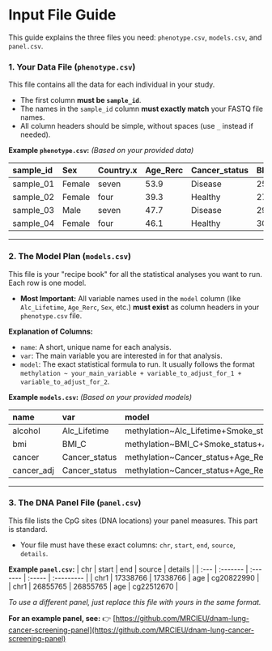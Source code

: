 # Input File Guide

This guide explains the three files you need: `phenotype.csv`, `models.csv`, and `panel.csv`.

### 1. Your Data File (`phenotype.csv`)

This file contains all the data for each individual in your study.

* The first column **must be `sample_id`**.
* The names in the `sample_id` column **must exactly match** your FASTQ file names.
* All column headers should be simple, without spaces (use `_` instead if needed).

**Example `phenotype.csv`:**
*(Based on your provided data)*

| sample_id | Sex    | Country.x | Age_Rerc | Cancer_status | BMI_C | Smoke_status | Alc_Lifetime | batch |
| :-------- | :----- | :-------- | :------- | :------------ | :---- | :----------- | :----------- | :---- |
| sample_01 | Female | seven     | 53.9     | Disease       | 25.8  | Former       | 14           | 2     |
| sample_02 | Female | four      | 39.3     | Healthy       | 27.7  | Never        | 2            | 0     |
| sample_03 | Male   | seven     | 47.7     | Disease       | 29.3  | Never        | 15           | 0     |
| sample_04 | Female | four      | 46.1     | Healthy       | 30.4  | Current      | 1            | 0     |

---

### 2. The Model Plan (`models.csv`)

This file is your "recipe book" for all the statistical analyses you want to run. Each row is one model.

* **Most Important:** All variable names used in the `model` column (like `Alc_Lifetime`, `Age_Rerc`, `Sex`, etc.) **must exist** as column headers in your `phenotype.csv` file.

**Explanation of Columns:**
* `name`: A short, unique name for each analysis.
* `var`: The main variable you are interested in for that analysis.
* `model`: The exact statistical formula to run. It usually follows the format `methylation ~ your_main_variable + variable_to_adjust_for_1 + variable_to_adjust_for_2`.

**Example `models.csv`:**
*(Based on your provided models)*

| name       | var            | model                                                     |
| :--------- | :------------- | :-------------------------------------------------------- |
| alcohol    | Alc_Lifetime   | methylation~Alc_Lifetime+Smoke_status+BMI_C+Age_Rerc+Sex  |
| bmi        | BMI_C          | methylation~BMI_C+Smoke_status+Age_Rerc+Sex               |
| cancer     | Cancer_status  | methylation~Cancer_status+Age_Rerc                        |
| cancer_adj | Cancer_status  | methylation~Cancer_status+Age_Rerc+Sex+Smoke_status+Alc_Lifetime |

---

### 3. The DNA Panel File (`panel.csv`)

This file lists the CpG sites (DNA locations) your panel measures. This part is standard.

* Your file must have these exact columns: `chr`, `start`, `end`, `source`, `details`.

**Example `panel.csv`:**
| chr  | start    | end      | source | details    |
| :--- | :------- | :------- | :----- | :--------- |
| chr1 | 17338766 | 17338766 | age    | cg20822990 |
| chr1 | 26855765 | 26855765 | age    | cg22512670 |

*To use a different panel, just replace this file with yours in the same format.*

**For an example panel, see:**
👉 [https://github.com/MRCIEU/dnam-lung-cancer-screening-panel](https://github.com/MRCIEU/dnam-lung-cancer-screening-panel)